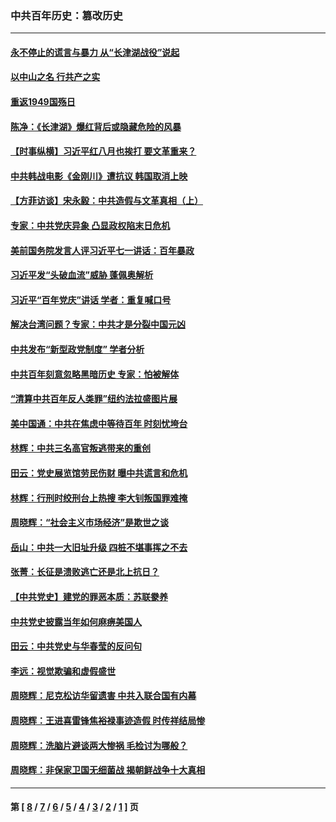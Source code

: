 ### 中共百年历史：篡改历史
---
#### [永不停止的谎言与暴力 从“长津湖战役”说起](../../pages/nf1176115/n13494094.md?12170430) 
#### [以中山之名 行共产之实](../../pages/nf1176115/n13346437.md?12170430) 
#### [重返1949国殇日](../../pages/nf1176115/n13346372.md?12170430) 
#### [陈净：《长津湖》爆红背后或隐藏危险的风暴](../../pages/nf1176115/n13314364.md?12170430) 
#### [【时事纵横】习近平红八月也挨打 要文革重来？](../../pages/nf1176115/n13231393.md?12170430) 
#### [中共韩战电影《金刚川》遭抗议 韩国取消上映](../../pages/nf1176115/n13219114.md?12170430) 
#### [【方菲访谈】宋永毅：中共造假与文革真相（上）](../../pages/nf1176115/n13200760.md?12170430) 
#### [专家：中共党庆异象 凸显政权陷末日危机](../../pages/nf1176115/n13067084.md?12170430) 
#### [美前国务院发言人评习近平七一讲话：百年暴政](../../pages/nf1176115/n13066986.md?12170430) 
#### [习近平发“头破血流”威胁 蓬佩奥解析](../../pages/nf1176115/n13063604.md?12170430) 
#### [习近平“百年党庆”讲话 学者：重复喊口号](../../pages/nf1176115/n13061411.md?12170430) 
#### [解决台湾问题？专家：中共才是分裂中国元凶](../../pages/nf1176115/n13060811.md?12170430) 
#### [中共发布“新型政党制度” 学者分析](../../pages/nf1176115/n13056354.md?12170430) 
#### [中共百年刻意忽略黑暗历史 专家：怕被解体](../../pages/nf1176115/n13056056.md?12170430) 
#### [“清算中共百年反人类罪”纽约法拉盛图片展](../../pages/nf1176115/n13052220.md?12170430) 
#### [美中国通：中共在焦虑中等待百年 时刻忧垮台](../../pages/nf1176115/n13048820.md?12170430) 
#### [林辉：中共三名高官叛逃带来的重创](../../pages/nf1176115/n13035206.md?12170430) 
#### [田云：党史展览馆劳民伤财 曝中共谎言和危机](../../pages/nf1176115/n13033900.md?12170430) 
#### [林辉：行刑时绞刑台上热搜 李大钊叛国罪难掩](../../pages/nf1176115/n13031965.md?12170430) 
#### [周晓辉：“社会主义市场经济”是欺世之谈](../../pages/nf1176115/n13024090.md?12170430) 
#### [岳山：中共一大旧址升级 四桩不堪事挥之不去](../../pages/nf1176115/n13021697.md?12170430) 
#### [张菁：长征是溃败逃亡还是北上抗日？](../../pages/nf1176115/n13020585.md?12170430) 
#### [【中共党史】建党的罪恶本质：苏联豢养](../../pages/nf1176115/n13011888.md?12170430) 
#### [中共党史披露当年如何麻痹美国人](../../pages/nf1176115/n12966400.md?12170430) 
#### [田云：中共党史与华春莹的反问句](../../pages/nf1176115/n12765178.md?12170430) 
#### [李远：视觉欺骗和虚假盛世](../../pages/nf1176115/n12993376.md?12170430) 
#### [周晓辉：尼克松访华留遗害 中共入联合国有内幕](../../pages/nf1176115/n12991422.md?12170430) 
#### [周晓辉：王进喜雷锋焦裕禄事迹造假 时传祥结局惨](../../pages/nf1176115/n12985497.md?12170430) 
#### [周晓辉：洗脑片避谈两大惨祸 毛检讨为哪般？](../../pages/nf1176115/n12971285.md?12170430) 
#### [周晓辉：非保家卫国无细菌战 揭朝鲜战争十大真相](../../pages/nf1176115/n12954161.md?12170430) 

---
#### 第 [ [8](./8.md?12170430) / [7](./7.md?12170430) / [6](./6.md?12170430) / [5](./5.md?12170430) / [4](./4.md?12170430) / [3](./3.md?12170430) / [2](./2.md?12170430) / [1](./1.md?12170430) ] 页
